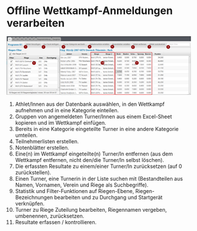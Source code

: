 # Offline Wettkampf-Anmeldungen verarbeiten

![Wettkampf vorbereiten - &#xDC;bersicht der Funktionen](/assets/wettkampf-vorbereitung.png)

1. Athlet/Innen aus der Datenbank auswählen, in den Wettkampf aufnehmen und in eine Kategorie einteilen.
2. Gruppen von angemeldeten Turner/Innen aus einem Excel-Sheet kopieren und im Wettkampf einfügen.
3. Bereits in eine Kategorie eingeteilte Turner in eine andere Kategorie umteilen.
4. Teilnehmerlisten erstellen.
5. Notenblätter erstellen.
6. Eine\(n\) im Wettkampf eingeteilte\(n\) Turner/In entfernen \(aus dem Wettkampf entfernen, nicht den/die Turner/In selbst löschen\).
7. Die erfassten Resultate zu einem/einer Turner/In zurücksetzen \(auf 0 zurückstellen\).
8. Einen Turner, eine Turnerin in der Liste suchen mit \(Bestandteilen aus Namen, Vornamen, Verein und Riege als Suchbegriffe\).
9. Statistik und Filter-Funktionen auf Riegen-Ebene, Riegen-Bezeichnungen bearbeiten und zu Durchgang und Startgerät verknüpfen.
10. Turner zu Riege Zuteilung bearbeiten, Riegennamen vergeben, umbenennen, zurücksetzen.
11. Resultate erfassen / kontrollieren.

